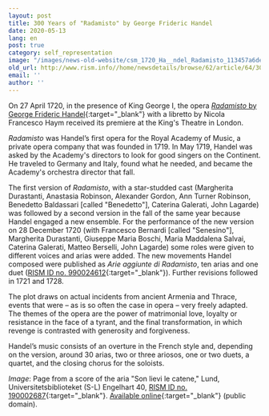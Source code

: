 ```yaml
---
layout: post
title: 300 Years of "Radamisto" by George Frideric Handel
date: 2020-05-13
lang: en
post: true
category: self_representation
image: "/images/news-old-website/csm_1720_Ha__ndel_Radamisto_113457a6de.jpg"
old_url: http://www.rism.info//home/newsdetails/browse/62/article/64/300-years-of-radamisto-by-george-frideric-handel.html
email: ''
author: ''
---
```



On 27 April 1720, in the presence of King George I, the opera [_Radamisto_ by George Frideric Handel](https://opac.rism.info/search?View=rism&author=H%C3%A4ndel+Georg+Friedrich&q=Radamisto){:target="_blank"} with a libretto by Nicola Francesco Haym received its premiere at the King's Theatre in London.

_Radamisto_ was Handel’s first opera for the Royal Academy of Music, a private opera company that was founded in 1719. In May 1719, Handel was asked by the Academy's directors to look for good singers on the Continent. He traveled to Germany and Italy, found what he needed, and became the Academy's orchestra director that fall.

The first version of _Radamisto_, with a star-studded cast (Margherita Durastanti, Anastasia Robinson, Alexander Gordon, Ann Turner Robinson, Benedetto Baldassari [called "Benedetto"], Caterina Galerati, John Lagarde) was followed by a second version in the fall of the same year because Handel engaged a new ensemble. For the performance of the new version on 28 December 1720 (with Francesco Bernardi [called "Senesino"], Margherita Durastanti, Giuseppe Maria Boschi, Maria Maddalena Salvai, Caterina Galerati, Matteo Berselli, John Lagarde) some roles were given to different voices and arias were added. The new movements Handel composed were published as _Arie aggiunte di Radamisto_, ten arias and one duet ([RISM ID no. 990024612](https://opac.rism.info/search?id=990024612&View=rism){:target="_blank"}). Further revisions followed in 1721 and 1728.

The plot draws on actual incidents from ancient Armenia and Thrace, events that were – as is so often the case in opera – very freely adapted. The themes of the opera are the power of matrimonial love, loyalty or resistance in the face of a tyrant, and the final transformation, in which revenge is contrasted with generosity and forgiveness.

Handel’s music consists of an overture in the French style and, depending on the version, around 30 arias, two or three ariosos, one or two duets, a quartet, and the closing chorus for the soloists.



_Image_: Page from a score of the aria "Son lievi le catene," Lund, Universitetsbiblioteket (S-L) Engelhart 40, [RISM ID no. 190002687](https://opac.rism.info/search?id=190002687&View=rism&Language=en){:target="_blank"}. [Available online](https://www.alvin-portal.org/alvin/view.jsf?pid=alvin-record:283654){:target="_blank"} (public domain).



<script type="text/javascript">var switchTo5x=true;</script><script type="text/javascript" src="http://w.sharethis.com/button/buttons.js"></script><script type="text/javascript">stLight.options({publisher: "9b601438-1ce1-49d8-bfd7-9cff5df54c17", doNotHash: false, doNotCopy: false, hashAddressBar: false});</script>